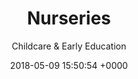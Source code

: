 ---
title: Nurseries
subtitle: Childcare &amp; Early Education
description: |
  Our four nurseries offer a welcoming, stimulating and caring environment for children from birth to five years old. Our childcare is affordable, and our nurseries are Ofsted-registered with all of them rated either good or outstanding.
introduction_title: Our nurseries support local families and promote early learning
introduction: |  
  Our hardworking staff are committed to delivering a personalised approach by working closely with families to get to know individual children and their needs.
introduction_photo: '/images/childcare-intro.jpg'
childname: nurseries
facts:
- figure: '210,000'
  description: We’ve provided over 210,000 hours of high quality childcare
- figure: '95%'
  description: We’ve ensured 95% of children leave our nurseries at their expected level of learning and development
- figure: '100%'
  description: We’ve achieved good or outstanding ratings from Ofsted in 100% of our nurseries
- figure: '44,440'
  description: We’ve changed over 44,440 nappies!
story: nurseries
date: 2018-05-09 15:50:54 +0000
---